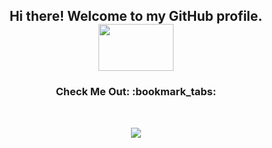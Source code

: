 <h2 align="center"> Hi there! Welcome to my GitHub profile. <img src="https://media.giphy.com/media/Wj7lNjMNDxSmc/giphy.gif" width="120" height="75"/> <br/> </h2>

<p align="center">
 
</p>

<!-- Add by the end of March [![Top Langs](https://github-readme-stats.vercel.app/api/top-langs/?username=HanaZubovic&layout=compact)](https://github.com/HanaZubovic/github-readme-stats)
 !-->



<!--[![Hana's GitHub stats](https://github-readme-stats.vercel.app/api?username=HanaZubovic)](https://github.com/HanaZubovic/github-readme-stats)  !--> 



<h3 align="center"> Check Me Out: :bookmark_tabs: </h3>
<br />
<p align="center">
<a href="https://www.linkedin.com/in/hana-zubovic/"><img src="https://img.shields.io/badge/linkedin-%230077B5.svg?&style=for-the-badge&logo=linkedin&logoColor=white"/></a>
<!-- Add After creating personal profile page <a href=""><img src="https://img.shields.io/badge/instagram-%23E4405F.svg?&style=for-the-badge&logo=instagram&logoColor=white"/></a> !-->

</p>
